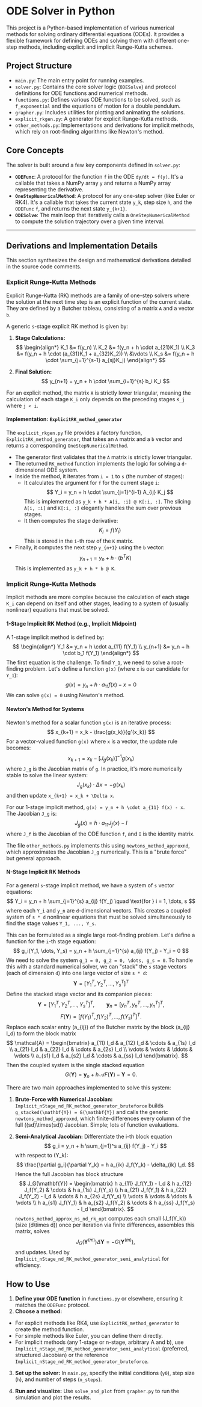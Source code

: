 # ODE Solver in Python

This project is a Python-based implementation of various numerical methods for solving ordinary differential equations (ODEs). It provides a flexible framework for defining ODEs and solving them with different one-step methods, including explicit and implicit Runge-Kutta schemes.

## Project Structure

- `main.py`: The main entry point for running examples.
- `solver.py`: Contains the core solver logic (`ODESolve`) and protocol definitions for ODE functions and numerical methods.
- `functions.py`: Defines various ODE functions to be solved, such as `f_exponential` and the equations of motion for a double pendulum.
- `grapher.py`: Includes utilities for plotting and animating the solutions.
- `explicit_rkgen.py`: A generator for explicit Runge-Kutta methods.
- `other_methods.py`: Implementations and derivations for implicit methods, which rely on root-finding algorithms like Newton's method.

## Core Concepts

The solver is built around a few key components defined in `solver.py`:

- **`ODEFunc`**: A protocol for the function `f` in the ODE `dy/dt = f(y)`. It's a callable that takes a NumPy array `y` and returns a NumPy array representing the derivative.
- **`OneStepNumericalMethod`**: A protocol for any one-step solver (like Euler or RK4). It's a callable that takes the current state `y_k`, step size `h`, and the `ODEFunc` `f`, and returns the next state `y_{k+1}`.
- **`ODESolve`**: The main loop that iteratively calls a `OneStepNumericalMethod` to compute the solution trajectory over a given time interval.

---

## Derivations and Implementation Details

This section synthesizes the design and mathematical derivations detailed in the source code comments.

### Explicit Runge-Kutta Methods

Explicit Runge-Kutta (RK) methods are a family of one-step solvers where the solution at the next time step is an explicit function of the current state. They are defined by a Butcher tableau, consisting of a matrix `A` and a vector `b`.

A generic `s`-stage explicit RK method is given by:

1. **Stage Calculations:**
    $$
    \begin{align*}
    K_1 &= f(y_n) \\
    K_2 &= f(y_n + h \cdot a_{21}K_1) \\
    K_3 &= f(y_n + h \cdot (a_{31}K_1 + a_{32}K_2)) \\
    &\vdots \\
    K_s &= f(y_n + h \cdot \sum_{j=1}^{s-1} a_{sj}K_j)
    \end{align*}
    $$

2. **Final Solution:**
    $$
    y_{n+1} = y_n + h \cdot \sum_{i=1}^{s} b_i K_i
    $$

For an explicit method, the matrix `A` is strictly lower triangular, meaning the calculation of each stage `K_i` only depends on the preceding stages `K_j` where `j < i`.

#### Implementation: `ExplicitRK_method_generator`

The `explicit_rkgen.py` file provides a factory function, `ExplicitRK_method_generator`, that takes an `A` matrix and a `b` vector and returns a corresponding `OneStepNumericalMethod`.

- The generator first validates that the `A` matrix is strictly lower triangular.
- The returned `RK_method` function implements the logic for solving a `d`-dimensional ODE system.
- Inside the method, it iterates from `i = 1` to `s` (the number of stages):
  - It calculates the argument for `f` for the current stage `i`:
    $$ Y_i = y_n + h \cdot \sum_{j=1}^{i-1} A_{ij} K_j $$
    This is implemented as `y_k + h * A[i, :i] @ K[:i, :]`. The slicing `A[i, :i]` and `K[:i, :]` elegantly handles the sum over previous stages.
  - It then computes the stage derivative:
    $$ K_i = f(Y_i) $$
    This is stored in the `i`-th row of the `K` matrix.
- Finally, it computes the next step `y_{n+1}` using the `b` vector:
    $$ y_{n+1} = y_n + h \cdot (b^T K) $$
    This is implemented as `y_k + h * b @ K`.

### Implicit Runge-Kutta Methods

Implicit methods are more complex because the calculation of each stage `K_i` can depend on itself and other stages, leading to a system of (usually nonlinear) equations that must be solved.

#### 1-Stage Implicit RK Method (e.g., Implicit Midpoint)

A 1-stage implicit method is defined by:
$$
\begin{align*}
Y_1 &= y_n + h \cdot a_{11} f(Y_1) \\
y_{n+1} &= y_n + h \cdot b_1 f(Y_1)
\end{align*}
$$
The first equation is the challenge. To find `Y_1`, we need to solve a root-finding problem. Let's define a function `g(x)` (where `x` is our candidate for `Y_1`):
$$ g(x) = y_n + h \cdot a_{11} f(x) - x = 0 $$
We can solve `g(x) = 0` using Newton's method.

#### Newton's Method for Systems

Newton's method for a scalar function `g(x)` is an iterative process:
$$ x_{k+1} = x_k - \frac{g(x_k)}{g'(x_k)} $$
For a vector-valued function `g(x)` where `x` is a vector, the update rule becomes:
$$ x_{k+1} = x_k - [J_g(x_k)]^{-1} g(x_k) $$
where `J_g` is the Jacobian matrix of `g`. In practice, it's more numerically stable to solve the linear system:
$$ J_g(x_k) \cdot \Delta x = -g(x_k) $$
and then update `x_{k+1} = x_k + \Delta x`.

For our 1-stage implicit method, `g(x) = y_n + h \cdot a_{11} f(x) - x`. The Jacobian `J_g` is:
$$ J_g(x) = h \cdot a_{11} J_f(x) - I $$
where `J_f` is the Jacobian of the ODE function `f`, and `I` is the identity matrix.

The file `other_methods.py` implements this using `newtons_method_approxnd`, which approximates the Jacobian `J_g` numerically. This is a "brute force" but general approach.

#### N-Stage Implicit RK Methods

For a general `s`-stage implicit method, we have a system of `s` vector equations:
$$
Y_i = y_n + h \sum_{j=1}^{s} a_{ij} f(Y_j) \quad \text{for } i = 1, \dots, s
$$
where each `Y_i` and `y_n` are `d`-dimensional vectors. This creates a coupled system of `s * d` nonlinear equations that must be solved simultaneously to find the stage values `Y_1, ..., Y_s`.

This can be formulated as a single large root-finding problem. Let's define a function for the `i`-th stage equation:
$$
g_i(Y_1, \dots, Y_s) = y_n + h \sum_{j=1}^{s} a_{ij} f(Y_j) - Y_i = 0
$$
We need to solve the system `g_1 = 0, g_2 = 0, \dots, g_s = 0`. To handle this with a standard numerical solver, we can "stack" the `s` stage vectors (each of dimension `d`) into one large vector of size `s * d`:
$$
\mathbf{Y} = [Y_1^T, Y_2^T, \dots, Y_s^T]^T
$$
Define the stacked stage vector and its companion pieces:
$$
\mathbf{Y} = [Y_1^T, Y_2^T, \dots, Y_s^T]^T,\qquad \mathbf{y}_n = [y_n^T, y_n^T, \dots, y_n^T]^T,
$$
$$
F(\mathbf{Y}) = [f(Y_1)^T, f(Y_2)^T, \dots, f(Y_s)^T]^T.
$$
Replace each scalar entry \(a_{ij}\) of the Butcher matrix by the block \(a_{ij} I_d\) to form the block matrix
$$
\mathcal{A} = \begin{bmatrix}
a_{11} I_d & a_{12} I_d & \cdots & a_{1s} I_d \\
a_{21} I_d & a_{22} I_d & \cdots & a_{2s} I_d \\
\vdots & \vdots & \ddots & \vdots \\
a_{s1} I_d & a_{s2} I_d & \cdots & a_{ss} I_d
\end{bmatrix}.
$$
Then the coupled system is the single stacked equation
$$
G(\mathbf{Y}) = \mathbf{y}_n + h\, \mathcal{A} F(\mathbf{Y}) - \mathbf{Y} = 0.
$$

There are two main approaches implemented to solve this system:

1. **Brute-Force with Numerical Jacobian:** `Implicit_nStage_nd_RK_method_generator_bruteforce` builds `g_stacked(\mathbf{Y}) = G(\mathbf{Y})` and calls the generic `newtons_method_approxnd`, which finite-differences every column of the full \((sd)\times(sd)\) Jacobian. Simple; lots of function evaluations.


2. **Semi-Analytical Jacobian:** Differentiate the i-th block equation
$$
g_i = y_n + h \sum_{j=1}^s a_{ij} f(Y_j) - Y_i
$$
with respect to \(Y_k\):
$$
\frac{\partial g_i}{\partial Y_k} = h a_{ik} J_f(Y_k) - \delta_{ik} I_d.
$$
Hence the full Jacobian has block structure
$$
J_G(\mathbf{Y}) = \begin{bmatrix}
h a_{11} J_f(Y_1) - I_d & h a_{12} J_f(Y_2) & \cdots & h a_{1s} J_f(Y_s) \\
h a_{21} J_f(Y_1) & h a_{22} J_f(Y_2) - I_d & \cdots & h a_{2s} J_f(Y_s) \\
\vdots & \vdots & \ddots & \vdots \\
h a_{s1} J_f(Y_1) & h a_{s2} J_f(Y_2) & \cdots & h a_{ss} J_f(Y_s) - I_d
\end{bmatrix}.
$$
`newtons_method_approx_ns_nd_rk_opt` computes each small \(J_f(Y_k)\) (size \(d\times d\)) once per iteration via finite differences, assembles this matrix, solves
$$
J_G(\mathbf{Y}^{(m)}) \Delta \mathbf{Y} = - G(\mathbf{Y}^{(m)}),
$$
and updates. Used by `Implicit_nStage_nd_RK_method_generator_semi_analytical` for efficiency.

## How to Use

1. **Define your ODE function** in `functions.py` or elsewhere, ensuring it matches the `ODEFunc` protocol.
2. **Choose a method:**

- For explicit methods like RK4, use `ExplicitRK_method_generator` to create the method function.
- For simple methods like Euler, you can define them directly.
- For implicit methods (any 1-stage or n-stage, arbitrary A and b), use `Implicit_nStage_nd_RK_method_generator_semi_analytical` (preferred, structured Jacobian) or the reference `Implicit_nStage_nd_RK_method_generator_bruteforce`.

3. **Set up the solver:** In `main.py`, specify the initial conditions (`y0`), step size (`h`), and number of steps (`n_steps`).

4. **Run and visualize:** Use `solve_and_plot` from `grapher.py` to run the simulation and plot the results.
